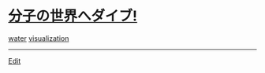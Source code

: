 ---
---
# [分子の世界へダイブ!](分子の世界へダイブ!)

[](https://youtu.be/rj5k7vZjgUY)

[water](water) [visualization](visualization) 






----
[Edit](https://github.com/vitroid/vitroid.github.io/edit/master/MD/分子の世界へダイブ!.md)
